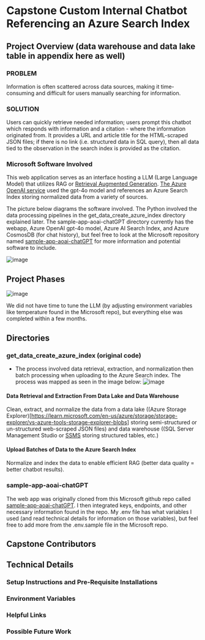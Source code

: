 # Capstone Custom Internal Chatbot Referencing an Azure Search Index

## Project Overview (data warehouse and data lake table in appendix here as well)
### PROBLEM
Information is often scattered across data sources, making it time-consuming and difficult for users manually searching for information.
### SOLUTION
Users can quickly retrieve needed information; users prompt this chatbot which responds with information and a citation - where the information originated from. It provides a URL and article title for the HTML-scraped JSON files; if there is no link (i.e. structured data in SQL query), then all data tied to the observation in the search index is provided as the citation.
### Microsoft Software Involved
This web application serves as an interface hosting a LLM (Large Language Model) that utilizes RAG or [Retrieval Augmented Generation](https://learn.microsoft.com/en-us/azure/search/retrieval-augmented-generation-overview?tabs=docs). [The Azure OpenAI service](https://learn.microsoft.com/en-us/azure/search/search-what-is-azure-search) used the gpt-4o model and references an Azure Search Index storing normalized data from a variety of sources.

The picture below diagrams the software involved. The Python involved the data processing pipelines in the get_data_create_azure_index directory explained later. The sample-app-aoai-chatGPT directory currently has the webapp, Azure OpenAI gpt-4o model, Azure AI Search Index, and Azure CosmosDB (for chat history), but feel free to look at the Microsoft repository named [sample-app-aoai-chatGPT](https://github.com/microsoft/sample-app-aoai-chatGPT) for more information and potential software to include.

![image](https://github.com/user-attachments/assets/54764883-d5ef-4bad-8ea8-c3c255b088da)

## Project Phases
![image](https://github.com/user-attachments/assets/95d544c2-ed0d-4cee-8eab-41635c6c6597)

We did not have time to tune the LLM (by adjusting environment variables like temperature found in the Microsoft repo), but everything else was completed within a few months.

## Directories
### get_data_create_azure_index (original code)
* The process involved data retrieval, extraction, and normalization then batch processing when uploading to the Azure Search index. The process was mapped as seen in the image below:
  ![image](https://github.com/user-attachments/assets/b71214e0-ef34-488f-a6fc-354f17881198)
#### Data Retrieval and Extraction From Data Lake and Data Warehouse
Clean, extract, and normalize the data from a data lake ((Azure Storage Explorer)[https://learn.microsoft.com/en-us/azure/storage/storage-explorer/vs-azure-tools-storage-explorer-blobs] storing semi-structured or un-structured web-scraped JSON files) and data warehouse ((SQL Server Management Studio or [SSMS](https://learn.microsoft.com/en-us/ssms/sql-server-management-studio-ssms) storing structured tables, etc.)
#### Upload Batches of Data to the Azure Search Index
Normalize and index the data to enable efficient RAG (better data quality = better chatbot results).

### sample-app-aoai-chatGPT
The web app was originally cloned from this Microsoft github repo called [sample-app-aoai-chatGPT](https://github.com/microsoft/sample-app-aoai-chatGPT). I then integrated keys, endpoints, and other necessary information found in the repo. My .env file has what variables I used (and read technical details for information on those variables), but feel free to add more from the .env.sample file in the Microsoft repo.

## Capstone Contributors

## Technical Details

### Setup Instructions and Pre-Requisite Installations

### Environment Variables

### Helpful Links

### Possible Future Work 







